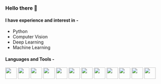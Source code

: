 ### Hello there 👋 

#### I have experience and interest in -
* Python
* Computer Vision
* Deep Learning
* Machine Learning

#### Languages and Tools - 
<p>
<img height="36" width="36" src="https://www.vectorlogo.zone/logos/python/python-icon.svg" /> 
<img height="36" width="36" src="https://www.vectorlogo.zone/logos/tensorflow/tensorflow-icon.svg" />
<img height="36" width="36" src="https://www.vectorlogo.zone/logos/pytorch/pytorch-icon.svg" /> 
<img height="36" width="36" src="https://www.vectorlogo.zone/logos/jupyter/jupyter-icon.svg" /> 
<img height="36" width="36" src="https://www.vectorlogo.zone/logos/w3_html5/w3_html5-icon.svg" /> 
<img height="36" width="36" src="https://www.vectorlogo.zone/logos/getbootstrap/getbootstrap-icon.svg" /> 
<img height="36" width="36" src="https://www.vectorlogo.zone/logos/heroku/heroku-icon.svg" />
<img height="36" width="36" src="https://www.vectorlogo.zone/logos/amazon_aws/amazon_aws-icon.svg" /> 
<img height="36" width="36" src="https://www.vectorlogo.zone/logos/git-scm/git-scm-icon.svg" />
<img height="36" width="36" src="https://www.vectorlogo.zone/logos/mongodb/mongodb-icon.svg" /> 
<img height="36" width="36" src="https://www.vectorlogo.zone/logos/opencv/opencv-icon.svg" /> 
<img height="36" width="36" src="https://www.vectorlogo.zone/logos/pocoo_flask/pocoo_flask-icon.svg" /> 
</p>
